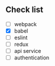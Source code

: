 ## Check list

- [ ] webpack
- [x] babel
- [ ] eslint
- [ ] redux
- [ ] api service
- [ ] authentication
